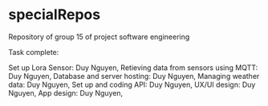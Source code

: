 # specialRepos
Repository of group 15 of project software engineering

Task complete:

Set up Lora Sensor: Duy Nguyen, 
Retieving data from sensors using MQTT: Duy Nguyen, 
Database and server hosting: Duy Nguyen, 
Managing weather data: Duy Nguyen, 
Set up and coding API: Duy Nguyen, 
UX/UI design: Duy Nguyen, 
App design: Duy Nguyen,  